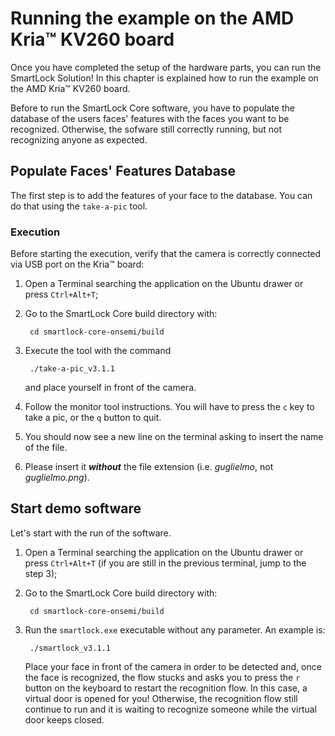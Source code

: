 # Running the example on the AMD Kria&trade; KV260 board

Once you have completed the setup of the hardware parts, you can run the SmartLock Solution! In this chapter is
explained how to run the example on the AMD Kria&trade; KV260 board.

Before to run the SmartLock Core software, you have to populate the database of the users faces' features with the faces
you want to be recognized. Otherwise, the sofware still correctly running, but not recognizing anyone as expected.

## Populate Faces' Features Database

The first step is to add the features of your face to the database. You can do that using the `take-a-pic` tool.

### Execution

Before starting the execution, verify that the camera is correctly connected via USB port on the Kria&trade; board:

1. Open a Terminal searching the application on the Ubuntu drawer or press `Ctrl+Alt+T`;
2. Go to the SmartLock Core build directory with:

        cd smartlock-core-onsemi/build

3. Execute the tool with the command

        ./take-a-pic_v3.1.1

   and place yourself in front of the camera.

4. Follow the monitor tool instructions. You will have to press the `c` key to take a pic, or the `q` button to quit.

5. You should now see a new line on the terminal asking to insert the name of the file.

6. Please insert it _**without**_ the file extension (i.e. _guglielmo_, not _guglielmo.png_).

[//]: # (<div style="width: 100%; text-align: center">  )

[//]: # (   <img src="/images/tap-1person.png" style="display: block; margin-left: auto; margin-right: auto; width: 70%;" alt="TakeAPic with 1 Person">  )

[//]: # (   <p style="text-align: center; font-style: italic">Fig. 1 - TakeAPic with 1 person</p>  )

[//]: # (</div>  )

## Start demo software

Let's start with the run of the software.

1. Open a Terminal searching the application on the Ubuntu drawer or press `Ctrl+Alt+T` (if you are still in the
   previous terminal, jump to the step 3);
2. Go to the SmartLock Core build directory with:

        cd smartlock-core-onsemi/build

3. Run the `smartlock.exe` executable without any parameter. An example is:

        ./smartlock_v3.1.1

   Place your face in front of the camera in order to be detected and, once the face is recognized, the flow stucks and
   asks you to press the `r` button on the keyboard to restart the recognition flow. In this case, a virtual door is
   opened for you! Otherwise, the recognition flow still continue to run and it is waiting to recognize someone while
   the virtual door keeps closed.
